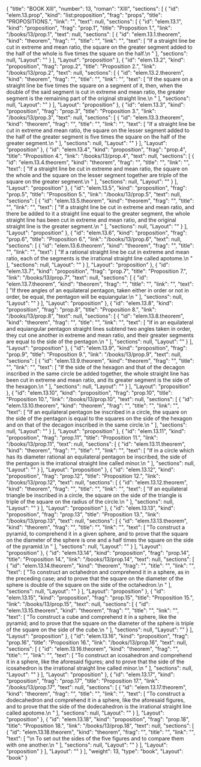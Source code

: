 {
  "title": "BOOK XIII",
  "number": 13,
  "roman": "XIII",
  "sections": [
    {
      "id": "elem.13.prop",
      "kind": "list:proposition",
      "frag": "props",
      "title": "PROPOSITIONS.",
      "link": "",
      "text": null,
      "sections": [
        {
          "id": "elem.13.1",
          "kind": "proposition",
          "frag": "prop.1",
          "title": "Proposition 1.",
          "link": "/books/13/prop.1",
          "text": null,
          "sections": [
            {
              "id": "elem.13.1.theorem",
              "kind": "theorem",
              "frag": "",
              "title": "",
              "link": "",
              "text": [
                "If a straight line be cut in extreme and mean ratio, the square on the greater segment added to the half of the whole is five times the square on the half.\n      "
              ],
              "sections": null,
              "Layout": ""
            }
          ],
          "Layout": "proposition"
        },
        {
          "id": "elem.13.2",
          "kind": "proposition",
          "frag": "prop.2",
          "title": "Proposition 2.",
          "link": "/books/13/prop.2",
          "text": null,
          "sections": [
            {
              "id": "elem.13.2.theorem",
              "kind": "theorem",
              "frag": "",
              "title": "",
              "link": "",
              "text": [
                "If the square on a straight line be five times the square on a segment of it, then, when the double of the said segment is cut in extreme and mean ratio, the greater segment is the remaining part of the original straight line.\n      "
              ],
              "sections": null,
              "Layout": ""
            }
          ],
          "Layout": "proposition"
        },
        {
          "id": "elem.13.3",
          "kind": "proposition",
          "frag": "prop.3",
          "title": "Proposition 3.",
          "link": "/books/13/prop.3",
          "text": null,
          "sections": [
            {
              "id": "elem.13.3.theorem",
              "kind": "theorem",
              "frag": "",
              "title": "",
              "link": "",
              "text": [
                "If a straight line be cut in extreme and mean ratio, the square on the lesser segment added to the half of the greater segment is five times the square on the half of the greater segment.\n       "
              ],
              "sections": null,
              "Layout": ""
            }
          ],
          "Layout": "proposition"
        },
        {
          "id": "elem.13.4",
          "kind": "proposition",
          "frag": "prop.4",
          "title": "Proposition 4.",
          "link": "/books/13/prop.4",
          "text": null,
          "sections": [
            {
              "id": "elem.13.4.theorem",
              "kind": "theorem",
              "frag": "",
              "title": "",
              "link": "",
              "text": [
                "If a straight line be cut in extreme and mean ratio, the square on the whole and the square on the lesser segment together are triple of the square on the greater segment.\n      "
              ],
              "sections": null,
              "Layout": ""
            }
          ],
          "Layout": "proposition"
        },
        {
          "id": "elem.13.5",
          "kind": "proposition",
          "frag": "prop.5",
          "title": "Proposition 5.",
          "link": "/books/13/prop.5",
          "text": null,
          "sections": [
            {
              "id": "elem.13.5.theorem",
              "kind": "theorem",
              "frag": "",
              "title": "",
              "link": "",
              "text": [
                "If a straight line be cut in extreme and mean ratio, and there be added to it a straight line equal to the greater segment, the whole straight line has been cut in extreme and mean ratio, and the original straight line is the greater segment.\n      "
              ],
              "sections": null,
              "Layout": ""
            }
          ],
          "Layout": "proposition"
        },
        {
          "id": "elem.13.6",
          "kind": "proposition",
          "frag": "prop.6",
          "title": "Proposition 6.",
          "link": "/books/13/prop.6",
          "text": null,
          "sections": [
            {
              "id": "elem.13.6.theorem",
              "kind": "theorem",
              "frag": "",
              "title": "",
              "link": "",
              "text": [
                "If a rational straight line be cut in extreme and mean ratio, each of the segments is the irrational straight line called apotome.\n       "
              ],
              "sections": null,
              "Layout": ""
            }
          ],
          "Layout": "proposition"
        },
        {
          "id": "elem.13.7",
          "kind": "proposition",
          "frag": "prop.7",
          "title": "Proposition 7.",
          "link": "/books/13/prop.7",
          "text": null,
          "sections": [
            {
              "id": "elem.13.7.theorem",
              "kind": "theorem",
              "frag": "",
              "title": "",
              "link": "",
              "text": [
                "If three angles of an equilateral pentagon, taken either in order or not in order, be equal, the pentagon will be equiangular.\n      "
              ],
              "sections": null,
              "Layout": ""
            }
          ],
          "Layout": "proposition"
        },
        {
          "id": "elem.13.8",
          "kind": "proposition",
          "frag": "prop.8",
          "title": "Proposition 8.",
          "link": "/books/13/prop.8",
          "text": null,
          "sections": [
            {
              "id": "elem.13.8.theorem",
              "kind": "theorem",
              "frag": "",
              "title": "",
              "link": "",
              "text": [
                "If in an equilateral and equiangular pentagon straight lines subtend two angles taken in order, they cut one another in extreme and mean ratio, and their greater segments are equal to the side of the pentagon.\n      "
              ],
              "sections": null,
              "Layout": ""
            }
          ],
          "Layout": "proposition"
        },
        {
          "id": "elem.13.9",
          "kind": "proposition",
          "frag": "prop.9",
          "title": "Proposition 9.",
          "link": "/books/13/prop.9",
          "text": null,
          "sections": [
            {
              "id": "elem.13.9.theorem",
              "kind": "theorem",
              "frag": "",
              "title": "",
              "link": "",
              "text": [
                "If the side of the hexagon and that of the decagon inscribed in the same circle be added together, the whole straight line has been cut in extreme and mean ratio, and its greater segment is the side of the hexagon.\n      "
              ],
              "sections": null,
              "Layout": ""
            }
          ],
          "Layout": "proposition"
        },
        {
          "id": "elem.13.10",
          "kind": "proposition",
          "frag": "prop.10",
          "title": "Proposition 10.",
          "link": "/books/13/prop.10",
          "text": null,
          "sections": [
            {
              "id": "elem.13.10.theorem",
              "kind": "theorem",
              "frag": "",
              "title": "",
              "link": "",
              "text": [
                "If an equilateral pentagon be inscribed in a circle, the square on the side of the pentagon is equal to the squares on the side of the hexagon and on that of the decagon inscribed in the same circle.\n      "
              ],
              "sections": null,
              "Layout": ""
            }
          ],
          "Layout": "proposition"
        },
        {
          "id": "elem.13.11",
          "kind": "proposition",
          "frag": "prop.11",
          "title": "Proposition 11.",
          "link": "/books/13/prop.11",
          "text": null,
          "sections": [
            {
              "id": "elem.13.11.theorem",
              "kind": "theorem",
              "frag": "",
              "title": "",
              "link": "",
              "text": [
                "If in a circle which has its diameter rational an equilateral pentagon be inscribed, the side of the pentagon is the irrational straight line called minor.\n      "
              ],
              "sections": null,
              "Layout": ""
            }
          ],
          "Layout": "proposition"
        },
        {
          "id": "elem.13.12",
          "kind": "proposition",
          "frag": "prop.12",
          "title": "Proposition 12.",
          "link": "/books/13/prop.12",
          "text": null,
          "sections": [
            {
              "id": "elem.13.12.theorem",
              "kind": "theorem",
              "frag": "",
              "title": "",
              "link": "",
              "text": [
                "If an equilateral triangle be inscribed in a circle, the square on the side of the triangle is triple of the square on the radius of the circle.\n       "
              ],
              "sections": null,
              "Layout": ""
            }
          ],
          "Layout": "proposition"
        },
        {
          "id": "elem.13.13",
          "kind": "proposition",
          "frag": "prop.13",
          "title": "Proposition 13.",
          "link": "/books/13/prop.13",
          "text": null,
          "sections": [
            {
              "id": "elem.13.13.theorem",
              "kind": "theorem",
              "frag": "",
              "title": "",
              "link": "",
              "text": [
                "To construct a pyramid, to comprehend it in a given sphere, and to prove that the square on the diameter of the sphere is one and a half times the square on the side of the pyramid.\n       "
              ],
              "sections": null,
              "Layout": ""
            }
          ],
          "Layout": "proposition"
        },
        {
          "id": "elem.13.14",
          "kind": "proposition",
          "frag": "prop.14",
          "title": "Proposition 14.",
          "link": "/books/13/prop.14",
          "text": null,
          "sections": [
            {
              "id": "elem.13.14.theorem",
              "kind": "theorem",
              "frag": "",
              "title": "",
              "link": "",
              "text": [
                "To construct an octahedron and comprehend it in a sphere, as in the preceding case; and to prove that the square on the diameter of the sphere is double of the square on the side of the octahedron.\n      "
              ],
              "sections": null,
              "Layout": ""
            }
          ],
          "Layout": "proposition"
        },
        {
          "id": "elem.13.15",
          "kind": "proposition",
          "frag": "prop.15",
          "title": "Proposition 15.",
          "link": "/books/13/prop.15",
          "text": null,
          "sections": [
            {
              "id": "elem.13.15.theorem",
              "kind": "theorem",
              "frag": "",
              "title": "",
              "link": "",
              "text": [
                "To construct a cube and comprehend it in a sphere, like the pyramid; and to prove that the square on the diameter of the sphere is triple of the square on the side of the cube.\n      "
              ],
              "sections": null,
              "Layout": ""
            }
          ],
          "Layout": "proposition"
        },
        {
          "id": "elem.13.16",
          "kind": "proposition",
          "frag": "prop.16",
          "title": "Proposition 16.",
          "link": "/books/13/prop.16",
          "text": null,
          "sections": [
            {
              "id": "elem.13.16.theorem",
              "kind": "theorem",
              "frag": "",
              "title": "",
              "link": "",
              "text": [
                "To construct an icosahedron and comprehend it in a sphere, like the aforesaid figures; and to prove that the side of the icosahedron is the irrational straight line called minor.\n      "
              ],
              "sections": null,
              "Layout": ""
            }
          ],
          "Layout": "proposition"
        },
        {
          "id": "elem.13.17",
          "kind": "proposition",
          "frag": "prop.17",
          "title": "Proposition 17.",
          "link": "/books/13/prop.17",
          "text": null,
          "sections": [
            {
              "id": "elem.13.17.theorem",
              "kind": "theorem",
              "frag": "",
              "title": "",
              "link": "",
              "text": [
                "To construct a dodecahedron and comprehend it in a sphere, like the aforesaid figures, and to prove that the side of the dodecahedron is the irrational straight line called apotome.\n      "
              ],
              "sections": null,
              "Layout": ""
            }
          ],
          "Layout": "proposition"
        },
        {
          "id": "elem.13.18",
          "kind": "proposition",
          "frag": "prop.18",
          "title": "Proposition 18.",
          "link": "/books/13/prop.18",
          "text": null,
          "sections": [
            {
              "id": "elem.13.18.theorem",
              "kind": "theorem",
              "frag": "",
              "title": "",
              "link": "",
              "text": [
                "\n       To set out the sides of the five figures and to compare them with one another.\n      "
              ],
              "sections": null,
              "Layout": ""
            }
          ],
          "Layout": "proposition"
        }
      ],
      "Layout": ""
    }
  ],
  "weight": 13,
  "type": "book",
  "Layout": "book"
}
